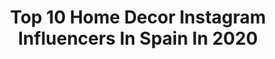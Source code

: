 ---
title: Top 10 Home Decor Instagram Influencers In Spain In 2020
description: >-
  Find top home decor Instagram influencers in Spain in 2020. Most popular hashtags: #yomequedoencasa #home #homedecor #stayathome.
platform: Instagram
profiles:
  - username: "recienviajados"
    fullname: >-
      | ARAN + PABLO |
    location: "Spain"
    followers: 32375
    engagement: 636
    commentsToLikes: 0.218280
    id: ck0w5yzre64200i19ctvca8j1
    verified: false
    hashtags: "#valencia, #travelingcouples, #kitchengoals, #gorgodelaescalera"
  - username: "titanium_mommy"
    fullname: >-
      Zoraida Megías
    location: "Spain"
    followers: 6547
    engagement: 1036
    commentsToLikes: 0.279164
    id: ck6tymvp04o9v0j71ogsr0o2q
    verified: false
    hashtags: "#decohome, #palabrotas, #librofavorito, #cuarentena"
  - username: "lauucg1"
    fullname: >-
      LAURA CAÑERO
    location: "Spain"
    followers: 9942
    engagement: 941
    commentsToLikes: 0.072895
    id: ck5hmtb10ml2f0i1194gt9gew
    verified: false
    hashtags: "#blondehair, #outfittoday, #boots, #couple"
  - username: "susanagarciagg"
    fullname: >-
      Susana de la Palma García
    location: "Spain"
    followers: 8988
    engagement: 736
    commentsToLikes: 0.122432
    id: ck6ubb9om8kuu0j71f67c43cm
    verified: false
    hashtags: "#fashion, #set, #top, #influencer"
  - username: "solmyko"
    fullname: >-
      Solveiga Mykolaitytė
    location: "Spain"
    followers: 61547
    engagement: 364
    commentsToLikes: 0.040530
    id: ck8szsja2pjwm0j78j6x6qt2r
    verified: false
    hashtags: "#quarantinemarbella, #jauku, #vasara, #bestrongspain"
  - username: "aliceneverstop"
    fullname: >-
      Alice 🍀 > Content Creator
    location: "Spain"
    followers: 16912
    engagement: 282
    commentsToLikes: 0.400068
    id: ck55luiyj2gsl0i11ktot5nma
    verified: false
    hashtags: "#lancasterbeauty, #rostroluminoso, #belleza, #pa"
  - username: "miriss.love"
    fullname: >-
      MIREIA CASADO
    location: "Spain"
    followers: 12754
    engagement: 436
    commentsToLikes: 0.072310
    id: ck0w6xnmbar250i19aj1xbaf5
    verified: false
    hashtags: "#springoutfit, #springfashion, #crueltyfree, #decor"
  - username: "rafa_varez"
    fullname: >-
      Rafa Várez
    location: "Spain"
    followers: 144516
    engagement: 345
    commentsToLikes: 0.016424
    id: ck5hrm44mv3fa0i11rb99c5xj
    verified: false
    hashtags: "#dogs, #tombraider, #runnersofinstagram, #sunday"
  - username: "clickcollector"
    fullname: >-
      SOFIA HITA | photographer
    location: "Spain"
    followers: 43586
    engagement: 310
    commentsToLikes: 0.026140
    id: ck5cfyx55nuo40i11mxvzczyn
    verified: false
    hashtags: "#mitos, #artistsupportartists, #interiordecorating, #clickcotips"
  - username: "elsonidodemistacones"
    fullname: >-
      El Sonido De Mis Tacones
    location: "Spain"
    followers: 32802
    engagement: 318
    commentsToLikes: 0.074257
    id: ck5zm5lzclxz80i14onn024g8
    verified: false
    hashtags: "#parosh, #yesalphaindustries, #felizcumplea, #covid19espa"
---